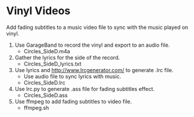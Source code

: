 # Vinyl Videos

Add fading subtitles to a music video file to sync with the music played on vinyl.

1. Use GarageBand to record the vinyl and export to an audio file.
    - Circles_SideD.m4a
2. Gather the lyrics for the side of the record.
    - Circles_SideD_lyrics.txt
3. Use lyrics and http://www.lrcgenerator.com/ to generate .lrc file.
    - Use audio file to sync lyrics with music.
    - Circles_SideD.lrc
4. Use lrc.py to generate .ass file for fading subtitles effect.
    - Circles_SideD.ass
5. Use ffmpeg to add fading subtitles to video file.
    - ffmpeg.sh
